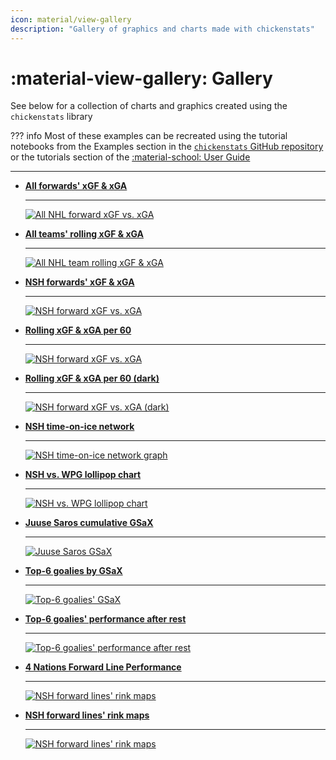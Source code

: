```yaml
---
icon: material/view-gallery
description: "Gallery of graphics and charts made with chickenstats"
---
```


# :material-view-gallery: **Gallery**

See below for a collection of charts and graphics created using the `chickenstats` library

??? info
    Most of these examples can be recreated using the tutorial notebooks from the Examples section in the 
    [`chickenstats` GitHub repository](https://github.com/chickenandstats/chickenstats/tree/main/examples) or the 
    tutorials section of the [:material-school: User Guide](../guide.md)

---

<div class="grid cards" markdown>

-   **[All forwards' xGF & xGA](../tutorials/forward_lines.md)**

    ---

    [![All NHL forward xGF vs. xGA](./images/5v5_xgf_xga_nhl.png)](../tutorials/forward_lines.md)

-   **[All teams' rolling xGF & xGA](../tutorials/rolling_xg.md)**

    ---

    [![All NHL team rolling xGF & xGA](./images/nhl_rolling_xg.png)](../tutorials/rolling_xg.md)

-   **[NSH forwards' xGF & xGA](../tutorials/forward_lines.md)**

    ---

    [![NSH forward xGF vs. xGA](./images/5v5_xgf_xga_NSH.png)](../tutorials/forward_lines.md)

-   **[Rolling xGF & xGA per 60](../tutorials/rolling_xg.md)**

    ---

    [![NSH forward xGF vs. xGA](./images/nsh_rolling_xg.png)](../tutorials/rolling_xg.md)

-   **[Rolling xGF & xGA per 60 (dark)](../tutorials/rolling_xg.md)**

    ---

    [![NSH forward xGF vs. xGA (dark)](./images/nsh_rolling_xg_dark.png)](../tutorials/rolling_xg.md)

-   **[NSH time-on-ice network](../tutorials/network.md)**

    ---

    [![NSH time-on-ice network graph](./images/nsh_network_graph.png)](../tutorials/network.md)

-   **[NSH vs. WPG lollipop chart](../tutorials/lollipop.md)**

    ---

    [![NSH vs. WPG lollipop chart](./images/nsh_lollipop.png)](../tutorials/lollipop.md)

-   **[Juuse Saros cumulative GSaX](../tutorials/gsax.md)**

    ---

    [![Juuse Saros GSaX](./images/saros_gsax.png)](../tutorials/gsax.md)

-   **[Top-6 goalies by GSaX](../tutorials/gsax.md)**

    ---

    [![Top-6 goalies' GSaX](./images/top_6_gsax.png)](../tutorials/gsax.md)

-   **[Top-6 goalies' performance after rest](../tutorials/gsax.md)**

    ---

    [![Top-6 goalies' performance after rest](./images/top_6_gsax_hours_since.png)](../tutorials/gsax.md)

-   **[4 Nations Forward Line Performance](../tutorials/four_nations.md)**

    ---

    [![NSH forward lines' rink maps](./images/5v5_4n_fo_forwards.png)](../tutorials/four_nations.md)

-   **[NSH forward lines' rink maps](../tutorials/shot_maps.md)**

    ---

    [![NSH forward lines' rink maps](./images/nsh_forwards_rink_maps.png)](../tutorials/shot_maps.md)

</div>